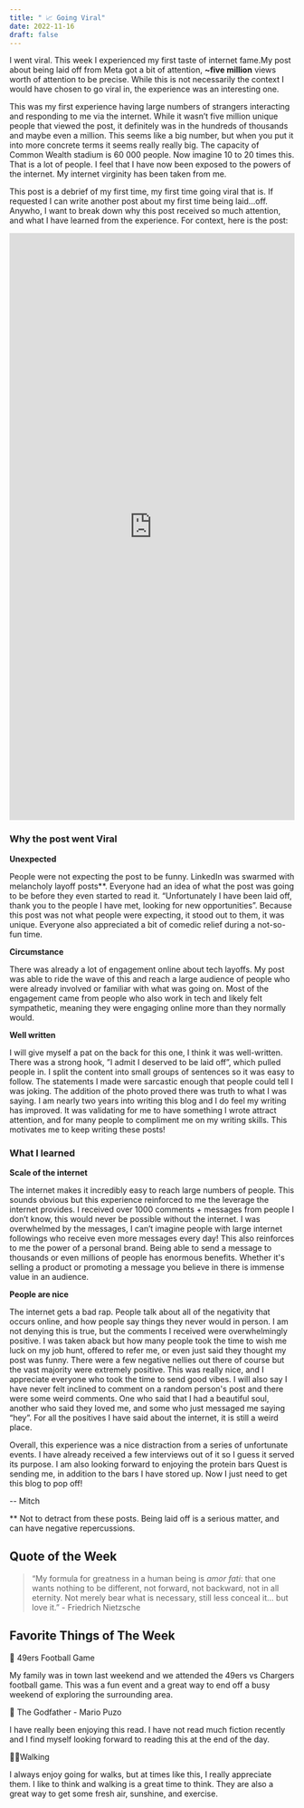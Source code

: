 ```yaml
---
title: " 📈 Going Viral"
date: 2022-11-16
draft: false
---
```


I went viral. This week I experienced my first taste of internet fame.My post about being laid off from Meta got a bit of attention, **~five million** views worth of attention to be precise. While this is not necessarily the context I would have chosen to go viral in, the experience was an interesting one.

This was my first experience having large numbers of strangers interacting and responding to me via the internet. While it wasn’t five million unique people that viewed the post, it definitely was in the hundreds of thousands and maybe even a million. This seems like a big number, but when you put it into more concrete terms it seems really really big. The capacity of Common Wealth stadium is 60 000 people. Now imagine 10 to 20 times this. That is a lot of people. I feel that I have now been exposed to the powers of the internet. My internet virginity has been taken from me.

This post is a debrief of my first time, my first time going viral that is. If requested I can write another post about my first time being laid…off. Anywho, I want to break down why this post received so much attention, and what I have learned from the experience. For context, here is the post:

<iframe src="https://www.linkedin.com/embed/feed/update/urn:li:share:6996205115015651328" height="1037" width="504" frameborder="0" allowfullscreen="" title="Embedded post" style="margin: 0 auto"></iframe>

### Why the post went Viral

**Unexpected**

People were not expecting the post to be funny. LinkedIn was swarmed with melancholy layoff posts\*\*. Everyone had an idea of what the post was going to be before they even started to read it. “Unfortunately I have been laid off, thank you to the people I have met, looking for new opportunities”. Because this post was not what people were expecting, it stood out to them, it was unique. Everyone also appreciated a bit of comedic relief during a not-so-fun time.

**Circumstance**

There was already a lot of engagement online about tech layoffs. My post was able to ride the wave of this and reach a large audience of people who were already involved or familiar with what was going on. Most of the engagement came from people who also work in tech and likely felt sympathetic, meaning they were engaging online more than they normally would.

**Well written**

I will give myself a pat on the back for this one, I think it was well-written. There was a strong hook, ”I admit I deserved to be laid off”, which pulled people in. I split the content into small groups of sentences so it was easy to follow. The statements I made were sarcastic enough that people could tell I was joking. The addition of the photo proved there was truth to what I was saying. I am nearly two years into writing this blog and I do feel my writing has improved. It was validating for me to have something I wrote attract attention, and for many people to compliment me on my writing skills. This motivates me to keep writing these posts!

### What I learned

**Scale of the internet**

The internet makes it incredibly easy to reach large numbers of people. This sounds obvious but this experience reinforced to me the leverage the internet provides. I received over 1000 comments + messages from people I don’t know, this would never be possible without the internet. I was overwhelmed by the messages, I can’t imagine people with large internet followings who receive even more messages every day! This also reinforces to me the power of a personal brand. Being able to send a message to thousands or even millions of people has enormous benefits. Whether it's selling a product or promoting a message you believe in there is immense value in an audience.

**People are nice**

The internet gets a bad rap. People talk about all of the negativity that occurs online, and how people say things they never would in person. I am not denying this is true, but the comments I received were overwhelmingly positive. I was taken aback but how many people took the time to wish me luck on my job hunt, offered to refer me, or even just said they thought my post was funny. There were a few negative nellies out there of course but the vast majority were extremely positive. This was really nice, and I appreciate everyone who took the time to send good vibes. I will also say I have never felt inclined to comment on a random person's post and there were some weird comments. One who said that I had a beautiful soul, another who said they loved me, and some who just messaged me saying “hey”. For all the positives I have said about the internet, it is still a weird place.

Overall, this experience was a nice distraction from a series of unfortunate events. I have already received a few interviews out of it so I guess it served its purpose. I am also looking forward to enjoying the protein bars Quest is sending me, in addition to the bars I have stored up. Now I just need to get this blog to pop off!

-- Mitch

\*\* Not to detract from these posts. Being laid off is a serious matter, and can have negative repercussions.

## Quote of the Week

> “My formula for greatness in a human being is *amor fati*: that one wants nothing to be different, not forward, not backward, not in all eternity. Not merely bear what is necessary, still less conceal it… but love it.” - Friedrich Nietzsche

## Favorite Things of The Week

🏈 49ers Football Game

My family was in town last weekend and we attended the 49ers vs Chargers football game. This was a fun event and a great way to end off a busy weekend of exploring the surrounding area.

📔 The Godfather - Mario Puzo

I have really been enjoying this read. I have not read much fiction recently and I find myself looking forward to reading this at the end of the day.

🚶‍♂️Walking

I always enjoy going for walks, but at times like this, I really appreciate them. I like to think and walking is a great time to think. They are also a great way to get some fresh air, sunshine, and exercise.
